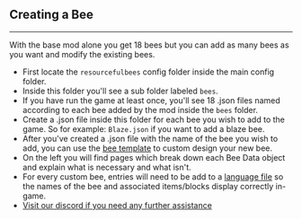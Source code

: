 ## **Creating a Bee**
***

With the base mod alone you get 18 bees but you can add as many bees as you want and modify the existing bees.

* First locate the `resourcefulbees` config folder inside the main config folder.
* Inside this folder you'll see a sub folder labeled `bees`.
* If you have run the game at least once, you'll see 18 .json files named according to each bee added by the mod inside the `bees` folder. 
* Create a .json file inside this folder for each bee you wish to add to the game. So for example: `Blaze.json` if you want to add a blaze bee.
* After you've created a .json file with the name of the bee you wish to add, you can use the [bee template](https://resourceful-bees.readthedocs.io/en/1.16.3/data_templates/bee_template/) to custom design your new bee.
* On the left you will find pages which break down each Bee Data object and explain what is necessary and what isn't.
* For every custom bee, entries will need to be add to a [language file](https://resourceful-bees.readthedocs.io/en/1.16.3/getting_started/language_files/) so the names of the bee and associated items/blocks display correctly in-game. 
* [Visit our discord if you need any further assistance](https://discord.gg/XXskJKEF)
<!--stackedit_data:
eyJoaXN0b3J5IjpbNTkzMTk4OTcyXX0=
-->